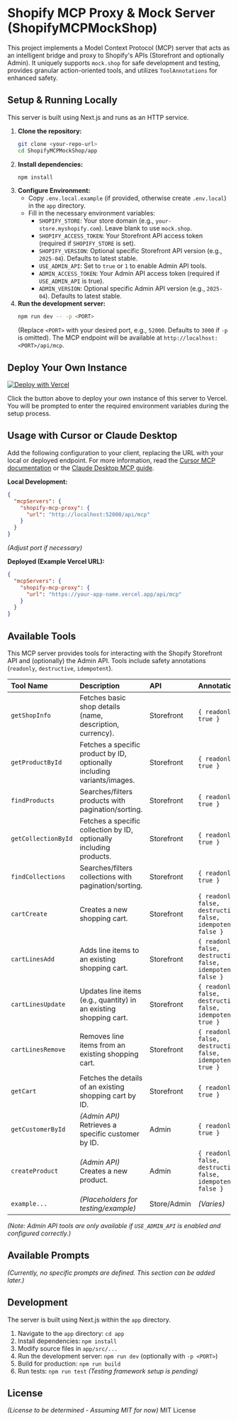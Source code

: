 # Shopify MCP Proxy & Mock Server (ShopifyMCPMockShop)

This project implements a Model Context Protocol (MCP) server that acts as an intelligent bridge and proxy to Shopify's APIs (Storefront and optionally Admin). It uniquely supports `mock.shop` for safe development and testing, provides granular action-oriented tools, and utilizes `ToolAnnotations` for enhanced safety.

## Setup & Running Locally

This server is built using Next.js and runs as an HTTP service.

1.  **Clone the repository:**
    ```bash
    git clone <your-repo-url>
    cd ShopifyMCPMockShop/app
    ```
2.  **Install dependencies:**
    ```bash
    npm install
    ```
3.  **Configure Environment:**
    *   Copy `.env.local.example` (if provided, otherwise create `.env.local`) in the `app` directory.
    *   Fill in the necessary environment variables:
        *   `SHOPIFY_STORE`: Your store domain (e.g., `your-store.myshopify.com`). Leave blank to use `mock.shop`.
        *   `SHOPIFY_ACCESS_TOKEN`: Your Storefront API access token (required if `SHOPIFY_STORE` is set).
        *   `SHOPIFY_VERSION`: Optional specific Storefront API version (e.g., `2025-04`). Defaults to latest stable.
        *   `USE_ADMIN_API`: Set to `true` or `1` to enable Admin API tools.
        *   `ADMIN_ACCESS_TOKEN`: Your Admin API access token (required if `USE_ADMIN_API` is true).
        *   `ADMIN_VERSION`: Optional specific Admin API version (e.g., `2025-04`). Defaults to latest stable.
4.  **Run the development server:**
    ```bash
    npm run dev -- -p <PORT>
    ```
    (Replace `<PORT>` with your desired port, e.g., `52000`. Defaults to `3000` if `-p` is omitted). The MCP endpoint will be available at `http://localhost:<PORT>/api/mcp`.

## Deploy Your Own Instance

[![Deploy with Vercel](https://vercel.com/button)](https://vercel.com/new/clone?repository-url=https%3A%2F%2Fgithub.com%2Framakay%2FShopifyMockMCP&env=SHOPIFY_STORE,SHOPIFY_ACCESS_TOKEN,SHOPIFY_VERSION,USE_ADMIN_API,ADMIN_ACCESS_TOKEN,ADMIN_VERSION&project-name=shopify-mcp-proxy&repository-name=shopify-mcp-proxy&root-directory=app)

Click the button above to deploy your own instance of this server to Vercel. You will be prompted to enter the required environment variables during the setup process.
## Usage with Cursor or Claude Desktop

Add the following configuration to your client, replacing the URL with your local or deployed endpoint. For more information, read the [Cursor MCP documentation](https://docs.cursor.com/context/model-context-protocol) or the [Claude Desktop MCP guide](https://modelcontextprotocol.io/quickstart/user).

**Local Development:**

```json
{
  "mcpServers": {
    "shopify-mcp-proxy": {
      "url": "http://localhost:52000/api/mcp"
    }
  }
}
```
*(Adjust port if necessary)*

**Deployed (Example Vercel URL):**

```json
{
  "mcpServers": {
    "shopify-mcp-proxy": {
      "url": "https://your-app-name.vercel.app/api/mcp"
    }
  }
}
```

## Available Tools

This MCP server provides tools for interacting with the Shopify Storefront API and (optionally) the Admin API. Tools include safety annotations (`readonly`, `destructive`, `idempotent`).

| Tool Name           | Description                                                                 | API      | Annotations                                          |
| :------------------ | :-------------------------------------------------------------------------- | :------- | :--------------------------------------------------- |
| `getShopInfo`       | Fetches basic shop details (name, description, currency).                   | Storefront | `{ readonly: true }`                                 |
| `getProductById`    | Fetches a specific product by ID, optionally including variants/images.     | Storefront | `{ readonly: true }`                                 |
| `findProducts`      | Searches/filters products with pagination/sorting.                          | Storefront | `{ readonly: true }`                                 |
| `getCollectionById` | Fetches a specific collection by ID, optionally including products.         | Storefront | `{ readonly: true }`                                 |
| `findCollections`   | Searches/filters collections with pagination/sorting.                       | Storefront | `{ readonly: true }`                                 |
| `cartCreate`        | Creates a new shopping cart.                                                | Storefront | `{ readonly: false, destructive: false, idempotent: false }` |
| `cartLinesAdd`      | Adds line items to an existing shopping cart.                               | Storefront | `{ readonly: false, destructive: false, idempotent: false }` |
| `cartLinesUpdate`   | Updates line items (e.g., quantity) in an existing shopping cart.           | Storefront | `{ readonly: false, destructive: false, idempotent: true }`  |
| `cartLinesRemove`   | Removes line items from an existing shopping cart.                          | Storefront | `{ readonly: false, destructive: false, idempotent: true }`  |
| `getCart`           | Fetches the details of an existing shopping cart by ID.                     | Storefront | `{ readonly: true }`                                 |
| `getCustomerById`   | *(Admin API)* Retrieves a specific customer by ID.                          | Admin    | `{ readonly: true }`                                 |
| `createProduct`     | *(Admin API)* Creates a new product.                                       | Admin    | `{ readonly: false, destructive: false, idempotent: false }` |
| `example...`        | *(Placeholders for testing/example)*                                       | Store/Admin| *(Varies)*                                           |

*(Note: Admin API tools are only available if `USE_ADMIN_API` is enabled and configured correctly.)*

## Available Prompts

*(Currently, no specific prompts are defined. This section can be added later.)*

## Development

The server is built using Next.js within the `app` directory.

1.  Navigate to the `app` directory: `cd app`
2.  Install dependencies: `npm install`
3.  Modify source files in `app/src/...`
4.  Run the development server: `npm run dev` (optionally with `-p <PORT>`)
5.  Build for production: `npm run build`
6.  Run tests: `npm run test` *(Testing framework setup is pending)*

## License

*(License to be determined - Assuming MIT for now)*
MIT License
